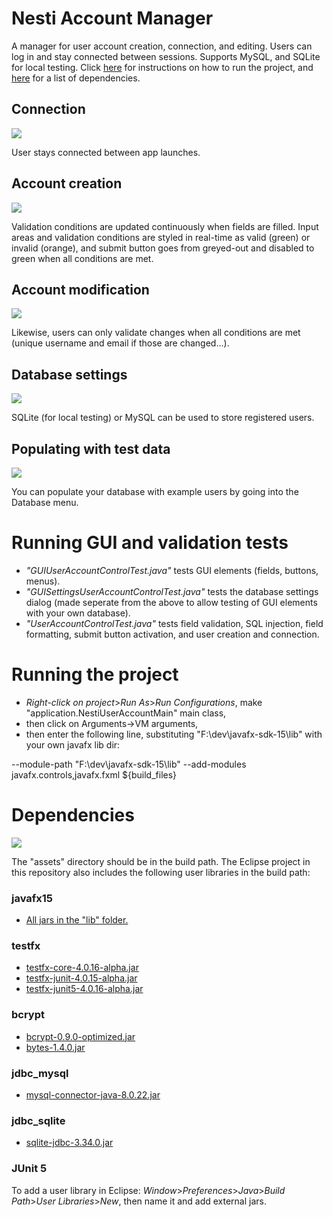 Nesti Account Manager
=============
A manager for user account creation, connection, and editing.  Users can log in and stay connected between sessions. Supports MySQL, and SQLite for local testing. Click [here](#running-the-project) for instructions on how to run the project, and [here](#dependencies) for a list of dependencies.

## Connection
![](https://github.com/erikshea/nesti/blob/master/assets/readme/connection.png?raw=true)

User stays connected between app launches.

## Account creation
![](https://github.com/erikshea/nesti/blob/master/assets/readme/creation.png?raw=true)

Validation conditions are updated continuously when fields are filled. Input areas and validation conditions are styled in real-time as valid (green) or invalid (orange), and submit button goes from greyed-out and disabled to green when all conditions are met.

## Account modification
![](https://github.com/erikshea/nesti/blob/master/assets/readme/modification.png?raw=true)

Likewise, users can only validate changes when all conditions are met (unique username and email if those are changed...). 

## Database settings
![](https://github.com/erikshea/nesti/blob/master/assets/readme/database-settings.png?raw=true)

SQLite (for local testing) or MySQL can be used to store registered users.

## Populating with test data
![](https://github.com/erikshea/nesti/blob/master/assets/readme/populate_database.png?raw=true)

You can populate your database with example users by going into the Database menu.

Running GUI and validation tests
=============
* *"GUIUserAccountControlTest.java"* tests GUI elements (fields, buttons, menus).
* *"GUISettingsUserAccountControlTest.java"* tests the database settings dialog (made seperate from the above to allow testing of GUI elements with your own database).
* *"UserAccountControlTest.java"* tests field validation, SQL injection, field formatting, submit button activation, and user creation and connection.

Running the project
=============
* *Right-click on project*>*Run As*>*Run Configurations*, make "application.NestiUserAccountMain" main class,
* then click on Arguments->VM arguments,
* then enter the following line, substituting "F:\dev\javafx-sdk-15\lib" with your own javafx lib dir:

--module-path "F:\dev\javafx-sdk-15\lib" --add-modules javafx.controls,javafx.fxml ${build_files}

Dependencies
=============
![](https://github.com/erikshea/nesti/blob/master/assets/readme/nesti-build-path.png?raw=true)

The "assets" directory should be in the build path. The Eclipse project in this repository also includes the following user libraries in the build path:

### javafx15
* [All jars in the "lib" folder.](https://gluonhq.com/products/javafx/)

### testfx
* [testfx-core-4.0.16-alpha.jar](https://repo1.maven.org/maven2/org/testfx/testfx-core/4.0.16-alpha/testfx-core-4.0.16-alpha.jar)
* [testfx-junit-4.0.15-alpha.jar](https://repo1.maven.org/maven2/org/testfx/testfx-junit/4.0.15-alpha/testfx-junit-4.0.15-alpha.jar)
* [testfx-junit5-4.0.16-alpha.jar](https://repo1.maven.org/maven2/org/testfx/testfx-junit5/4.0.16-alpha/testfx-junit5-4.0.16-alpha.jar)

### bcrypt
* [bcrypt-0.9.0-optimized.jar](https://repo1.maven.org/maven2/at/favre/lib/bcrypt/0.9.0/bcrypt-0.9.0-optimized.jar)
* [bytes-1.4.0.jar](https://repo1.maven.org/maven2/at/favre/lib/bytes/1.4.0/bytes-1.4.0.jar)

### jdbc_mysql
* [mysql-connector-java-8.0.22.jar](https://dev.mysql.com/downloads/connector/j/)

### jdbc_sqlite
* [sqlite-jdbc-3.34.0.jar](https://repo1.maven.org/maven2/org/xerial/sqlite-jdbc/3.34.0/sqlite-jdbc-3.34.0.jar)

### JUnit 5

To add a user library in Eclipse: *Window*>*Preferences*>*Java*>*Build Path*>*User Libraries*>*New*, then name it and add external jars.